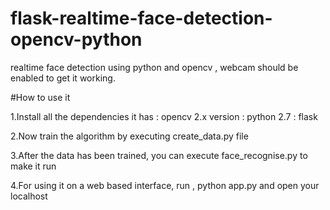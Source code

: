 # flask-realtime-face-detection-opencv-python
realtime face detection using python and opencv , webcam should be enabled to get it working.

#How to use it

1.Install all the dependencies it has 
: opencv 2.x version
: python 2.7
: flask

2.Now train the algorithm by executing create_data.py file

3.After the data has been trained, you can execute face_recognise.py to make it run

4.For using it on a web based interface, run , python app.py and open your localhost
